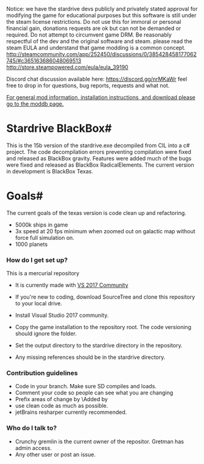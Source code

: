Notice: we have the stardrive devs publicly and privately stated approval for modifying the game for educational purposes but this software is still under the steam license restrictions. Do not use this for immoral or personal financial gain, donations requests are ok but can not be demanded or required. Do not attempt to circumvent game DRM. Be reasonably respectful of the dev and the original software and steam. 
please read the steam EULA and understand that game modding is a common concept. 
http://steamcommunity.com/app/252450/discussions/0/385428458177062745/#c365163686048069513
http://store.steampowered.com/eula/eula_39190

Discord chat discussion available here:
https://discord.gg/nrMKaWr
feel free to drop in for questions, bug reports, requests and what not. 


[For general mod information, installation instructions, and download please go to the moddb page.](http://www.moddb.com/mods/deveks-mod)


# Stardrive BlackBox#
This is the 15b version of the stardrive.exe decompiled from CIL into a c# project. The code decompilation errors preventing compilation were fixed and released as BlackBox gravity. Features were added much of the bugs were fixed and released as BlackBox RadicalElements. The current version in development is BlackBox Texas.


# Goals#
The current goals of the texas version is code clean up and refactoring.

* 5000k ships in game
* 3x speed at 20 fps minimum when zoomed out on galactic map without force full simulation on. 
* 1000 planets

### How do I get set up? ###
This is a mercurial repository

* It is currently made with [VS 2017 Community](https://www.visualstudio.com/downloads/)

* If you're new to coding, download SourceTree and clone this repository to your local drive.
* Install Visual Studio 2017 community. 
* Copy the game installation to the repository root. The code versioning should ignore the folder. 
* Set the output directory to the stardrive directory in the repository.
* Any missing references should be in the stardrive directory.


### Contribution guidelines ###

* Code in your branch. Make sure SD compiles and loads.
* Comment your code so people can see what you are changing
* Prefix areas of change by \\Added by <your Alias> <whatever changes>
* use clean code as much as possible.
* jetBrains resharper currently recommended. 

### Who do I talk to? ###

* Crunchy gremlin is the current owner of the repositor. Gretman has admin access.
* Any other user or post an issue.